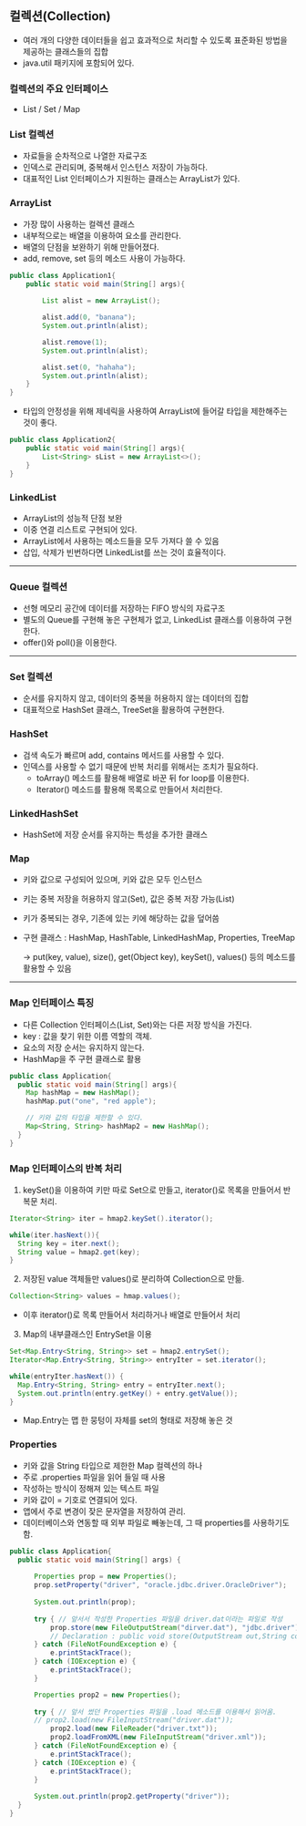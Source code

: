 ## 컬렉션(Collection)
- 여러 개의 다양한 데이터들을 쉽고 효과적으로 처리할 수 있도록 표준화된 방법을 제공하는 클래스들의 집합
- java.util 패키지에 포함되어 있다.

### 컬렉션의 주요 인터페이스
- List / Set / Map

### List 컬렉션
- 자료들을 순차적으로 나열한 자료구조
- 인덱스로 관리되며, 중복해서 인스턴스 저장이 가능하다.
- 대표적인 List 인터페이스가 지원하는 클래스는 ArrayList가 있다.

### ArrayList
- 가장 많이 사용하는 컬렉션 클래스
- 내부적으로는 배열을 이용하여 요소를 관리한다.
- 배열의 단점을 보완하기 위해 만들어졌다.
- add, remove, set 등의 메소드 사용이 가능하다.
```java
public class Application1{
    public static void main(String[] args){
        
        List alist = new ArrayList();

        alist.add(0, "banana");
        System.out.println(alist);

        alist.remove(1);
        System.out.println(alist);

        alist.set(0, "hahaha");
        System.out.println(alist);
    }
}
```
- 타입의 안정성을 위해 제네릭을 사용하여 ArrayList에 들어갈 타입을 제한해주는 것이 좋다.
```java
public class Application2{
    public static void main(String[] args){
        List<String> sList = new ArrayList<>();
    }
}
```

### LinkedList
- ArrayList의 성능적 단점 보완
- 이중 연결 리스트로 구현되어 있다.
- ArrayList에서 사용하는 메소드들을 모두 가져다 쓸 수 있음
- 삽입, 삭제가 빈번하다면 LinkedList를 쓰는 것이 효율적이다.

---

### Queue 컬렉션
- 선형 메모리 공간에 데이터를 저장하는 FIFO 방식의 자료구조
- 별도의 Queue를 구현해 놓은 구현체가 없고, LinkedList 클래스를 이용하여 구현한다. 
- offer()와 poll()을 이용한다.

---

### Set 컬렉션
- 순서를 유지하지 않고, 데이터의 중복을 허용하지 않는 데이터의 집합
- 대표적으로 HashSet 클래스, TreeSet을 활용하여 구현한다.

### HashSet
- 검색 속도가 빠르며 add, contains 메서드를 사용할 수 있다.
- 인덱스를 사용할 수 없기 때문에 반복 처리를 위해서는 조치가 필요하다.
  - toArray() 메소드를 활용해 배열로 바꾼 뒤 for loop를 이용한다.
  - Iterator() 메소드를 활용해 목록으로 만들어서 처리한다. 

### LinkedHashSet
- HashSet에 저장 순서를 유지하는 특성을 추가한 클래스

### Map

- 키와 값으로 구성되어 있으며, 키와 값은 모두 인스턴스
- 키는 중복 저장을 허용하지 않고(Set), 값은 중복 저장 가능(List)
- 키가 중복되는 경우, 기존에 있는 키에 해당하는 값을 덮어씀
- 구현 클래스 : HashMap, HashTable, LinkedHashMap, Properties, TreeMap

  → put(key, value), size(), get(Object key), keySet(), values() 등의 메소드를 활용할 수 있음


---

### Map 인터페이스 특징

- 다른 Collection 인터페이스(List, Set)와는 다른 저장 방식을 가진다.
- key : 값을 찾기 위한 이름 역할의 객체.
- 요소의 저장 순서는 유지하지 않는다.
- HashMap을 주 구현 클래스로 활용

```java
public class Application{
  public static void main(String[] args){
    Map hashMap = new HashMap();
    hashMap.put("one", "red apple");

    // 키와 값의 타입을 제한할 수 있다.
    Map<String, String> hashMap2 = new HashMap();
  }
}
```

### Map 인터페이스의 반복 처리

1. keySet()을 이용하여 키만 따로 Set으로 만들고, iterator()로 목록을 만들어서 반복문 처리.

```java
Iterator<String> iter = hmap2.keySet().iterator();

while(iter.hasNext()){
  String key = iter.next();
  String value = hmap2.get(key);
}
```

2. 저장된 value 객체들만 values()로 분리하여 Collection으로 만듦.

 ```java
Collection<String> values = hmap.values();
```

  - 이후 iterator()로 목록 만들어서 처리하거나 배열로 만들어서 처리
3. Map의 내부클래스인 EntrySet을 이용

```java
Set<Map.Entry<String, String>> set = hmap2.entrySet();
Iterator<Map.Entry<String, String>> entryIter = set.iterator();

while(entryIter.hasNext()) {
  Map.Entry<String, String> entry = entryIter.next();
  System.out.println(entry.getKey() + entry.getValue());
}
```

- Map.Entry는 맵 한 뭉텅이 자체를 set의 형태로 저장해 놓은 것

### Properties

- 키와 값을 String 타입으로 제한한 Map 컬렉션의 하나
- 주로 .properties 파일을 읽어 들일 때 사용
- 작성하는 방식이 정해져 있는 텍스트 파일
- 키와 값이 = 기호로 연결되어 있다.
- 앱에서 주로 변경이 잦은 문자열을 저장하여 관리.
- 데이터베이스와 연동할 때 외부 파일로 빼놓는데, 그 때 properties를 사용하기도 함.


```java
public class Application{
  public static void main(String[] args) {
      
      Properties prop = new Properties();
      prop.setProperty("driver", "oracle.jdbc.driver.OracleDriver");
     
      System.out.println(prop);
     
      try { // 앞서서 작성한 Properties 파일을 driver.dat이라는 파일로 작성
          prop.store(new FileOutputStream("dirver.dat"), "jdbc.driver");
          // Declaration : public void store(OutputStream out,String comments)
      } catch (FileNotFoundException e) {
          e.printStackTrace();
      } catch (IOException e) {
          e.printStackTrace();
      }

      Properties prop2 = new Properties();
               
      try { // 앞서 썼던 Properties 파일을 .load 메소드를 이용해서 읽어옴.
      // prop2.load(new FileInputStream("driver.dat"));
          prop2.load(new FileReader("driver.txt"));
          prop2.loadFromXML(new FileInputStream("driver.xml"));
      } catch (FileNotFoundException e) {
          e.printStackTrace();
      } catch (IOException e) {
          e.printStackTrace();
      }
      
      System.out.println(prop2.getProperty("driver"));
  }
}
```